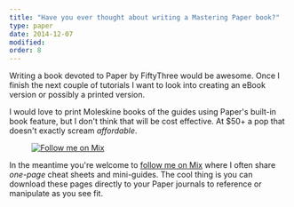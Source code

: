 ```yaml
---
title: "Have you ever thought about writing a Mastering Paper book?"
type: paper
date: 2014-12-07
modified: 
order: 8
---
```


Writing a book devoted to Paper by FiftyThree would be awesome. Once I finish the next couple of tutorials I want to look into creating an eBook version or possibly a printed version.

I would love to print Moleskine books of the guides using Paper's built-in book feature, but I don't think that will be cost effective. At $50+ a pop that doesn't exactly scream *affordable*.

<figure>
	<a href="https://mix.fiftythree.com/11098-Michael-Rose" target="_blank"><img src="{{ site.url }}/images/mix-follow-me-page.jpg" alt="Follow me on Mix"></a>
</figure>

In the meantime you're welcome to [follow me on Mix](https://mix.fiftythree.com/11098-Michael-Rose) where I often share *one-page* cheat sheets and mini-guides. The cool thing is you can download these pages directly to your Paper journals to reference or manipulate as you see fit.
